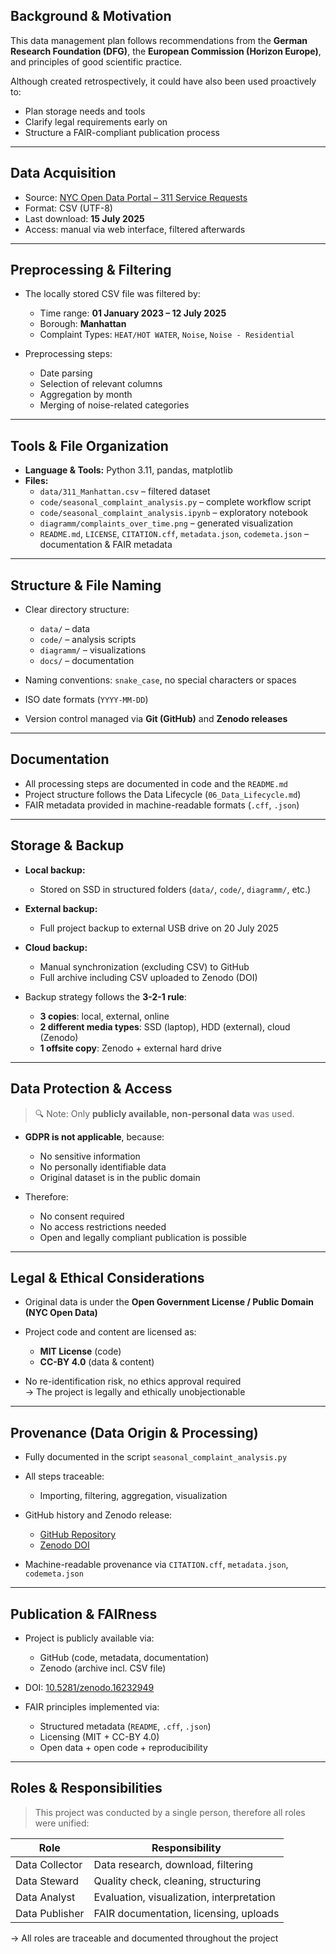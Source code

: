 ## Background & Motivation

This data management plan follows recommendations from the **German Research Foundation (DFG)**, the **European Commission (Horizon Europe)**, and principles of good scientific practice.

Although created retrospectively, it could have also been used proactively to:
- Plan storage needs and tools
- Clarify legal requirements early on
- Structure a FAIR-compliant publication process

---

## Data Acquisition

- Source: [NYC Open Data Portal – 311 Service Requests](https://data.cityofnewyork.us/Social-Services/311-Service-Requests-from-2010-to-Present/erm2-nwe9)  
- Format: CSV (UTF-8)  
- Last download: **15 July 2025**  
- Access: manual via web interface, filtered afterwards

---

## Preprocessing & Filtering

- The locally stored CSV file was filtered by:
  - Time range: **01 January 2023 – 12 July 2025**
  - Borough: **Manhattan**
  - Complaint Types: `HEAT/HOT WATER`, `Noise`, `Noise - Residential`

- Preprocessing steps:
  - Date parsing
  - Selection of relevant columns
  - Aggregation by month
  - Merging of noise-related categories

---

## Tools & File Organization

- **Language & Tools:** Python 3.11, pandas, matplotlib  
- **Files:**
  - `data/311_Manhattan.csv` – filtered dataset  
  - `code/seasonal_complaint_analysis.py` – complete workflow script  
  - `code/seasonal_complaint_analysis.ipynb` – exploratory notebook  
  - `diagramm/complaints_over_time.png` – generated visualization  
  - `README.md`, `LICENSE`, `CITATION.cff`, `metadata.json`, `codemeta.json` – documentation & FAIR metadata

---

## Structure & File Naming

- Clear directory structure:
  - `data/` – data  
  - `code/` – analysis scripts  
  - `diagramm/` – visualizations  
  - `docs/` – documentation

- Naming conventions: `snake_case`, no special characters or spaces  
- ISO date formats (`YYYY-MM-DD`)  
- Version control managed via **Git (GitHub)** and **Zenodo releases**

---

## Documentation

- All processing steps are documented in code and the `README.md`  
- Project structure follows the Data Lifecycle (`06_Data_Lifecycle.md`)  
- FAIR metadata provided in machine-readable formats (`.cff`, `.json`)

---

## Storage & Backup

- **Local backup:**
  - Stored on SSD in structured folders (`data/`, `code/`, `diagramm/`, etc.)
- **External backup:**
  - Full project backup to external USB drive on 20 July 2025
- **Cloud backup:**
  - Manual synchronization (excluding CSV) to GitHub
  - Full archive including CSV uploaded to Zenodo (DOI)

- Backup strategy follows the **3-2-1 rule**:
  - **3 copies**: local, external, online  
  - **2 different media types**: SSD (laptop), HDD (external), cloud (Zenodo)  
  - **1 offsite copy**: Zenodo + external hard drive

---

## Data Protection & Access

> 🔍 Note: Only **publicly available, non-personal data** was used.

- **GDPR is not applicable**, because:
  - No sensitive information  
  - No personally identifiable data  
  - Original dataset is in the public domain

- Therefore:
  - No consent required  
  - No access restrictions needed  
  - Open and legally compliant publication is possible

---

## Legal & Ethical Considerations

- Original data is under the **Open Government License / Public Domain (NYC Open Data)**
- Project code and content are licensed as:
  - **MIT License** (code)
  - **CC-BY 4.0** (data & content)

- No re-identification risk, no ethics approval required  
→ The project is legally and ethically unobjectionable

---

## Provenance (Data Origin & Processing)

- Fully documented in the script `seasonal_complaint_analysis.py`
- All steps traceable:
  - Importing, filtering, aggregation, visualization

- GitHub history and Zenodo release:
  - [GitHub Repository](https://github.com/clippy8/nyc311_project)  
  - [Zenodo DOI](https://doi.org/10.5281/zenodo.16232949)

- Machine-readable provenance via `CITATION.cff`, `metadata.json`, `codemeta.json`

---

## Publication & FAIRness

- Project is publicly available via:
  - GitHub (code, metadata, documentation)
  - Zenodo (archive incl. CSV file)

- DOI: [10.5281/zenodo.16232949](https://doi.org/10.5281/zenodo.16232949)

- FAIR principles implemented via:
  - Structured metadata (`README`, `.cff`, `.json`)
  - Licensing (MIT + CC-BY 4.0)
  - Open data + open code + reproducibility

---

## Roles & Responsibilities

> This project was conducted by a single person, therefore all roles were unified:

| Role            | Responsibility                                     |
|------------------|-----------------------------------------------------|
| Data Collector   | Data research, download, filtering                 |
| Data Steward     | Quality check, cleaning, structuring               |
| Data Analyst     | Evaluation, visualization, interpretation          |
| Data Publisher   | FAIR documentation, licensing, uploads             |

→ All roles are traceable and documented throughout the project
